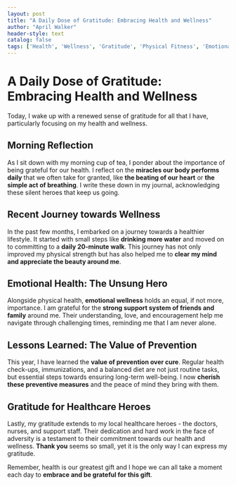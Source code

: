 ```yaml
---
layout: post
title: "A Daily Dose of Gratitude: Embracing Health and Wellness"
author: "April Walker"
header-style: text
catalog: false
tags: ['Health', 'Wellness', 'Gratitude', 'Physical Fitness', 'Emotional Health', 'Prevention', 'Healthcare Heroes', 'Daily Walk', 'Health Check-ups', 'Support System']
---
```


# A Daily Dose of Gratitude: Embracing Health and Wellness

Today, I wake up with a renewed sense of gratitude for all that I have, particularly focusing on my health and wellness.

## Morning Reflection

As I sit down with my morning cup of tea, I ponder about the importance of being grateful for our health. I reflect on the **miracles our body performs daily** that we often take for granted, like **the beating of our heart** or **the simple act of breathing**. I write these down in my journal, acknowledging these silent heroes that keep us going.

## Recent Journey towards Wellness

In the past few months, I embarked on a journey towards a healthier lifestyle. It started with small steps like **drinking more water** and moved on to committing to a **daily 20-minute walk**. This journey has not only improved my physical strength but has also helped me to **clear my mind and appreciate the beauty around me**.

## Emotional Health: The Unsung Hero

Alongside physical health, **emotional wellness** holds an equal, if not more, importance. I am grateful for the **strong support system of friends and family** around me. Their understanding, love, and encouragement help me navigate through challenging times, reminding me that I am never alone.

## Lessons Learned: The Value of Prevention

This year, I have learned the **value of prevention over cure**. Regular health check-ups, immunizations, and a balanced diet are not just routine tasks, but essential steps towards ensuring long-term well-being. I now **cherish these preventive measures** and the peace of mind they bring with them.

## Gratitude for Healthcare Heroes

Lastly, my gratitude extends to my local healthcare heroes - the doctors, nurses, and support staff. Their dedication and hard work in the face of adversity is a testament to their commitment towards our health and wellness. **Thank you** seems so small, yet it is the only way I can express my gratitude.

Remember, health is our greatest gift and I hope we can all take a moment each day to **embrace and be grateful for this gift**.
